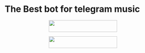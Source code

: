 # The Best bot for telegram music 
<p align="center"><a href="https://heroku.com/deploy?template=https://github.com/Nameg1708/RaiChu-music"> <img src="https://img.shields.io/badge/Deploy%20To%20heroku-blue?style=for-the-badge&logo=heroku" width="220" height="38.25"/></a></p>
<p align="center"><a href="https://t.me/Nikhil_Bots1"> <img src="https://img.shields.io/badge/Nikhil%20To%20Bots1-blue?style=for-the-badge&logo=Channel" width="220" height="38.25"/></a></p>

